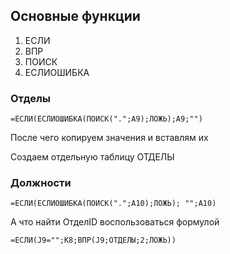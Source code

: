 ## Основные функции
  1. ЕСЛИ
  2. ВПР
  3. ПОИСК
  4. ЕСЛИОШИБКА
### Отделы

```
=ЕСЛИ(ЕСЛИОШИБКА(ПОИСК(".";A9);ЛОЖЬ);A9;"")
```
После чего копируем значения и вставлям их

Создаем отдельную таблицу ОТДЕЛЫ 

### Должности 

```
=ЕСЛИ(ЕСЛИОШИБКА(ПОИСК(".";A10);ЛОЖЬ); "";A10)
```
А что найти ОтделID воспользоваться формулой
```
=ЕСЛИ(J9="";K8;ВПР(J9;ОТДЕЛЫ;2;ЛОЖЬ))
```
